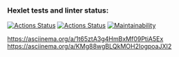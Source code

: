 ### Hexlet tests and linter status:
[![Actions Status](https://github.com/vvpeters/frontend-project-lvl1/workflows/hexlet-check/badge.svg)](https://github.com/vvpeters/frontend-project-lvl1/actions)
[![Actions Status](https://github.com/vvpeters/frontend-project-lvl1/workflows/Node%20CI/badge.svg)](https://github.com/vvpeters/frontend-project-lvl1/actions)
[![Maintainability](https://api.codeclimate.com/v1/badges/a99a88d28ad37a79dbf6/maintainability)](https://codeclimate.com/github/codeclimate/codeclimate/maintainability)

https://asciinema.org/a/1t65ztA3g4HmBxMf09PtiA5Ex
https://asciinema.org/a/KMg88wgBLQkMOH2IogpoaJXI2
